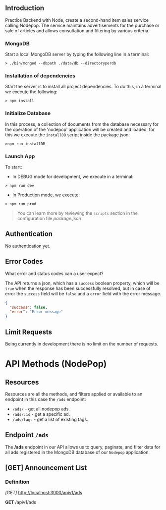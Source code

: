 ## Introduction
Practice Backend with Node, create a second-hand item sales service calling Nodepop. The service maintains advertisements for the purchase or sale of articles and allows consultation and filtering by various criteria.

### MongoDB
Start a local MongoDB server by typing the following line in a terminal:

```shell
> ./bin/mongod --dbpath ./data/db --directoryperdb
```

### Installation of dependencies
Start the server is to install all project dependencies. To do this, in a terminal we execute the following:

```shell
> npm install
```

### Initialize Database
In this process, a collection of documents from the database necessary for the operation of the 'nodepop' application will be created and loaded, for this we execute the `installDB` script inside the package.json:
```shell
>npm run installDB
```

### Launch App
To start:
- In DEBUG mode for development, we execute in a terminal:
```shell
> npm run dev
```
- In Production mode, we execute:
```shell
> npm run prod
```

> You can learn more by reviewing the `scripts` section in the configuration file *package.json*

## Authentication
No authentication yet.

## Error Codes
What error and status codes can a user expect?

The API returns a json, which has a `success` boolean property, which will be `true` when the response has been successfully resolved, but in case of error the `success` field will be `false` and a `error` field with the error message.

```json
{
  "success": false,
  "error": "Error message"
}
```

## Limit Requests
Being currently in development there is no limit on the number of requests.



# API Methods (NodePop)

## Resources
Resources are all the methods, and filters applied or available to an endpoint in this case the `/ads` endpoint:
- `/ads/` - get all nodepop ads.
- `/ads/:id` - get a specific ad.
- `/ads/tags` - get a list of existing tags.

## Endpoint `/ads`

The **/ads** endpoint in our API allows us to query, paginate, and filter data for all ads registered in the MongoDB database of our `Nodepop` application.

## [GET] Announcement List

### Definition
*[GET]* [http://localhost:3000/apiv1/ads](http://localhost:3000/apiv1/ads)

**GET** /apiv1/ads


